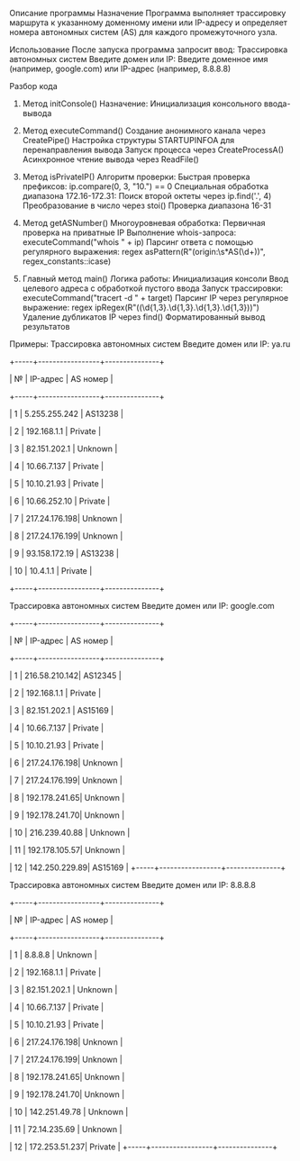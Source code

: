 Описание программы
Назначение
Программа выполняет трассировку маршрута к указанному доменному имени или IP-адресу и определяет номера автономных систем (AS) для каждого промежуточного узла.

Использование
После запуска программа запросит ввод:
Трассировка автономных систем
Введите домен или IP:
Введите доменное имя (например, google.com) или IP-адрес (например, 8.8.8.8)

Разбор кода
1. Метод initConsole()
Назначение: Инициализация консольного ввода-вывода

2. Метод executeCommand()
Создание анонимного канала через CreatePipe()
Настройка структуры STARTUPINFOA для перенаправления вывода
Запуск процесса через CreateProcessA()
Асинхронное чтение вывода через ReadFile()

3. Метод isPrivateIP()
Алгоритм проверки:
Быстрая проверка префиксов:
ip.compare(0, 3, "10.") == 0
Специальная обработка диапазона 172.16-172.31:
Поиск второй октеты через ip.find('.', 4)
Преобразование в число через stoi()
Проверка диапазона 16-31

4. Метод getASNumber()
Многоуровневая обработка:
Первичная проверка на приватные IP
Выполнение whois-запроса:
executeCommand("whois " + ip)
Парсинг ответа с помощью регулярного выражения:
regex asPattern(R"(origin:\s*AS(\d+))", regex_constants::icase)
5. Главный метод main()
Логика работы:
Инициализация консоли
Ввод целевого адреса с обработкой пустого ввода
Запуск трассировки:
executeCommand("tracert -d " + target)
Парсинг IP через регулярное выражение:
regex ipRegex(R"((\d{1,3}\.\d{1,3}\.\d{1,3}\.\d{1,3}))")
Удаление дубликатов IP через find()
Форматированный вывод результатов

Примеры:
Трассировка автономных систем
Введите домен или IP: ya.ru

+-----+-----------------+---------------+

|  №  | IP-адрес        | AS номер      |

+-----+-----------------+---------------+

| 1     | 5.255.255.242 | AS13238       |

| 2     | 192.168.1.1   | Private       |

| 3     | 82.151.202.1  | Unknown       |

| 4     | 10.66.7.137   | Private       |

| 5     | 10.10.21.93   | Private       |

| 6     | 10.66.252.10  | Private       |

| 7     | 217.24.176.198| Unknown       |

| 8     | 217.24.176.199| Unknown       |

| 9     | 93.158.172.19 | AS13238       |

| 10    | 10.4.1.1      | Private       |

+-----+-----------------+---------------+

Трассировка автономных систем
Введите домен или IP: google.com

+-----+-----------------+---------------+

|  №  | IP-адрес        | AS номер      |

+-----+-----------------+---------------+

| 1     | 216.58.210.142| AS12345       |

| 2     | 192.168.1.1   | Private       |

| 3     | 82.151.202.1  | AS15169       |

| 4     | 10.66.7.137   | Private       |

| 5     | 10.10.21.93   | Private       |

| 6     | 217.24.176.198| Unknown       |

| 7     | 217.24.176.199| Unknown       |

| 8     | 192.178.241.65| Unknown       |

| 9     | 192.178.241.70| Unknown       |

| 10    | 216.239.40.88 | Unknown       |

| 11    | 192.178.105.57| Unknown       |

| 12    | 142.250.229.89| AS15169       |
+-----+-----------------+---------------+


Трассировка автономных систем
Введите домен или IP: 8.8.8.8

+-----+-----------------+---------------+

|  №  | IP-адрес        | AS номер      |

+-----+-----------------+---------------+

| 1     | 8.8.8.8       | Unknown       |

| 2     | 192.168.1.1   | Private       |

| 3     | 82.151.202.1  | Unknown       |

| 4     | 10.66.7.137   | Private       |

| 5     | 10.10.21.93   | Private       |

| 6     | 217.24.176.198| Unknown       |

| 7     | 217.24.176.199| Unknown       |

| 8     | 192.178.241.65| Unknown       |

| 9     | 192.178.241.70| Unknown       |

| 10    | 142.251.49.78 | Unknown       |

| 11    | 72.14.235.69  | Unknown       |

| 12    | 172.253.51.237| Private       |
+-----+-----------------+---------------+

